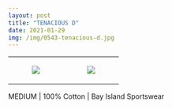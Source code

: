 ```yaml
---
layout: post
title: "TENACIOUS D"
date: 2021-01-29
img: /img/0543-tenacious-d.jpg
---
```




<table style="width:100%;"><tr><td style="vertical-align:top;">
      <figure class="tmblr-full" data-orig-height="2048" data-orig-width="1365" data-orig-src="https://concertshirts.netlify.app/shirts/0543/0543-01.jpg"><img src="https://64.media.tumblr.com/54a85c28958a4c18fb4bf1cc21c57cd8/55b2a331771d2520-ef/s540x810/edf735e9afaf02ca0f63059d0e28891cbd99bf54.jpg" data-orig-height="2048" data-orig-width="1365" data-orig-src="https://concertshirts.netlify.app/shirts/0543/0543-01.jpg"/></figure></td>
    <td style="vertical-align:top;">
      <figure class="tmblr-full" data-orig-height="2048" data-orig-width="1365" data-orig-src="https://concertshirts.netlify.app/shirts/0543/0543-02.jpg"><img src="https://64.media.tumblr.com/cdd336b8207f61b7d87398252d8a4b02/55b2a331771d2520-7f/s540x810/4a81f56bed1fc2c3da878440ecd8457885e50636.jpg" data-orig-height="2048" data-orig-width="1365" data-orig-src="https://concertshirts.netlify.app/shirts/0543/0543-02.jpg"/></figure></td>
  </tr></table><p>
  MEDIUM | 100% Cotton | Bay Island Sportswear
</p>
